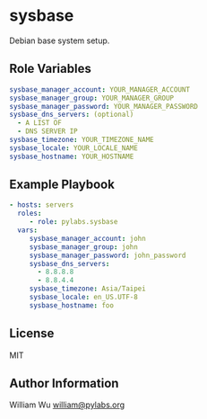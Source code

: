 sysbase
=======

Debian base system setup.

Role Variables
--------------

```yaml
sysbase_manager_account: YOUR_MANAGER_ACCOUNT
sysbase_manager_group: YOUR_MANAGER_GROUP
sysbase_manager_password: YOUR_MANAGER_PASSWORD
sysbase_dns_servers: (optional)
  - A LIST OF
  - DNS SERVER IP
sysbase_timezone: YOUR_TIMEZONE_NAME
sysbase_locale: YOUR_LOCALE_NAME
sysbase_hostname: YOUR_HOSTNAME
```

Example Playbook
----------------

```yaml
- hosts: servers
  roles:
     - role: pylabs.sysbase
  vars:
     sysbase_manager_account: john
     sysbase_manager_group: john
     sysbase_manager_password: john_password
     sysbase_dns_servers:
       - 8.8.8.8
       - 8.8.4.4
     sysbase_timezone: Asia/Taipei
     sysbase_locale: en_US.UTF-8
     sysbase_hostname: foo
```

License
-------

MIT

Author Information
------------------

William Wu <william@pylabs.org>
